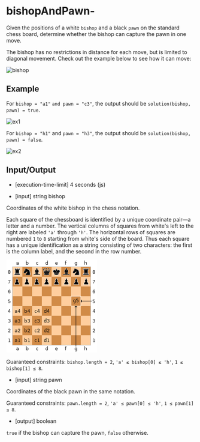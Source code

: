 # bishopAndPawn-

Given the positions of a white `bishop` and a black `pawn` on the standard chess board, determine whether the bishop can capture the pawn in one move.

The bishop has no restrictions in distance for each move, but is limited to diagonal movement. Check out the example below to see how it can move:

![bishop](src/bishop.png)

## Example

For `bishop = "a1"` `and pawn = "c3"`, the output should be
`solution(bishop, pawn) = true`.

![ex1](src/ex1.png)

For `bishop = "h1"` and `pawn = "h3"`, the output should be
`solution(bishop, pawn) = false`.

![ex2](src/ex2.png)

## Input/Output

- [execution-time-limit] 4 seconds (js)

- [input] string bishop

Coordinates of the white bishop in the chess notation.

Each square of the chessboard is identified by a unique coordinate pair—a letter and a number. The vertical columns of squares from white's left to the right are labeled `'a'` through `'h'`. The horizontal rows of squares are numbered `1` to `8` starting from white's side of the board. Thus each square has a unique identification as a string consisting of two characters: the first is the column label, and the second in the row number.

![algebraic_notation](src/242px-SCD_algebraic_notation.svg.png)

Guaranteed constraints:
`bishop.length = 2`,
`'a' ≤ bishop[0] ≤ 'h'`,
`1 ≤ bishop[1] ≤ 8`.

- [input] string pawn

Coordinates of the black pawn in the same notation.

Guaranteed constraints:
`pawn.length = 2`,
`'a' ≤ pawn[0] ≤ 'h'`,
`1 ≤ pawn[1] ≤ 8`.

- [output] boolean

`true` if the bishop can capture the pawn, `false` otherwise.
